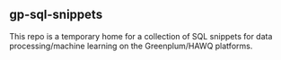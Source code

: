 ## gp-sql-snippets
This repo is a temporary home for a collection of SQL snippets for data processing/machine learning on the Greenplum/HAWQ platforms.

